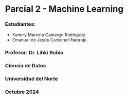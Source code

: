 # Parcial 2 - Machine Learning

### Estudiantes:
- Kanery Marcela Camargo Rodríguez.
- Emanuel de Jesús Carbonell Naranjo.

### Profesor: Dr. Lihki Rubio 

### Ciencia de Datos

### Universidad del Norte

### Octubre 2024

